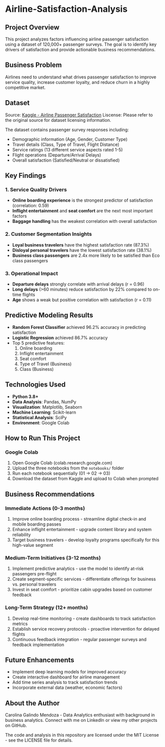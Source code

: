 # Airline-Satisfaction-Analysis

## Project Overview
This project analyzes factors influencing airline passenger satisfaction using a dataset of 120,000+ passenger surveys. The goal is to identify key drivers of satisfaction and provide actionable business recommendations.

## Business Problem
Airlines need to understand what drives passenger satisfaction to improve service quality, increase customer loyalty, and reduce churn in a highly competitive market.

## Dataset
Source: [Kaggle - Airline Passenger Satisfaction](https://www.kaggle.com/datasets/teejmahal20/airline-passenger-satisfaction)
Liscense: Please refer to the original source for dataset licensing information.

The dataset contains passenger survey responses including:
- Demographic information (Age, Gender, Customer Type)
- Travel details (Class, Type of Travel, Flight Distance)
- Service ratings (13 different service aspects rated 1-5)
- Flight operations (Departure/Arrival Delays)
- Overall satisfaction (Satisfied/Neutral or dissatisfied)

## Key Findings

### 1. Service Quality Drivers
- **Online boarding experience** is the strongest predictor of satisfaction (correlation: 0.59)
- **Inflight entertainment** and **seat comfort** are the next most important factors
- **Baggage handling** has the weakest correlation with overall satisfaction

### 2. Customer Segmentation Insights
- **Loyal business travelers** have the highest satisfaction rate (87.3%)
- **Disloyal personal travelers** have the lowest satisfaction rate (38.1%)
- **Business class passengers** are 2.4x more likely to be satisfied than Eco class passengers

### 3. Operational Impact
- **Departure delays** strongly correlate with arrival delays (r = 0.96)
- **Long delays** (>60 minutes) reduce satisfaction by 22% compared to on-time flights
- **Age** shows a weak but positive correlation with satisfaction (r = 0.11)

## Predictive Modeling Results
- **Random Forest Classifier** achieved 96.2% accuracy in predicting satisfaction
- **Logistic Regression** achieved 86.7% accuracy
- Top 5 predictive features:
  1. Online boarding
  2. Inflight entertainment
  3. Seat comfort
  4. Type of Travel (Business)
  5. Class (Business)

## Technologies Used
- **Python 3.8+**
- **Data Analysis**: Pandas, NumPy
- **Visualization**: Matplotlib, Seaborn
- **Machine Learning**: Scikit-learn
- **Statistical Analysis**: SciPy
- **Environment**: Google Colab

## How to Run This Project

### Google Colab
1. Open Google Colab (colab.research.google.com)
2. Upload the three notebooks from the `notebooks/` folder
3. Run each notebook sequentially (01 → 02 → 03)
4. Download the dataset from Kaggle and upload to Colab when prompted

## Business Recommendations

### Immediate Actions (0-3 months)
1. Improve online boarding process - streamline digital check-in and mobile boarding passes
2. Enhance inflight entertainment - upgrade content library and system reliability
3. Target business travelers - develop loyalty programs specifically for this high-value segment

### Medium-Term Initiatives (3-12 months)
1. Implement predictive analytics - use the model to identify at-risk passengers pre-flight
2. Create segment-specific services - differentiate offerings for business vs. personal travelers
3. Invest in seat comfort - prioritize cabin upgrades based on customer feedback

### Long-Term Strategy (12+ months)
1. Develop real-time monitoring - create dashboards to track satisfaction metrics
2. Establish service recovery protocols - proactive intervention for delayed flights
3. Continuous feedback integration - regular passenger surveys and feedback implementation

## Future Enhancements
- Implement deep learning models for improved accuracy
- Create interactive dashboard for airline management
- Add time series analysis to track satisfaction trends
- Incorporate external data (weather, economic factors)

## About the Author
Carolina Galindo Mendoza - Data Analytics enthusiast with background in business analytics. Connect with me on LinkedIn or view my other projects on GitHub.

The code and analysis in this repository are licensed under the MIT License - see the LICENSE file for details.
